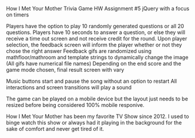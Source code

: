 How I Met Your Mother Trivia Game
HW Assignment #5
jQuery with a focus on timers

Players have the option to play 10 randomly generated questions or all 20 questions.
Players have 10 seconds to answer a question, or else they will receive a time out screen and not receive credit for the round.
Upon player selection, the feedback screen will inform the player whether or not they chose the right answer
Feedback gifs are randomized using mathfloor/mathroom and template strings to dynamically change the image (All gifs have numerical file names)
Depending on the end score and the game mode chosen, final result screen with vary

Music buttons start and pause the song without an option to restart
All interactions and screen transitions will play a sound

The game can be played on a mobile device but the layout just needs to be resized before being considered 100% mobile responive.

How I Met Your Mother has been my favorite TV Show since 2012.  I used to binge watch this show or always had it playing in the background for the sake of comfort and never get tired of it.  
